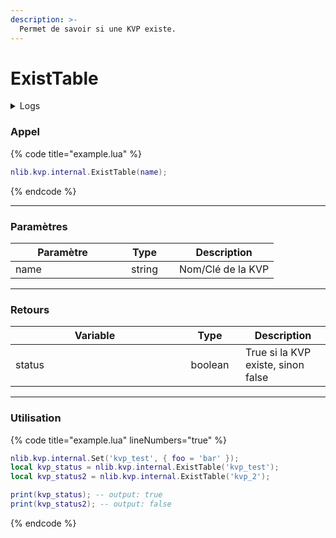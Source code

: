 ```yaml
---
description: >-
  Permet de savoir si une KVP existe.
---
```


# ExistTable

<details>
  <summary>Logs</summary>

  Ajoutée en **v0.1.2**
</details>

### Appel

{% code title="example.lua" %}
```lua
nlib.kvp.internal.ExistTable(name);
```
{% endcode %}

***

### Paramètres

<table>
    <thead>
        <tr>
            <th width="151" align="center">Paramètre</th>
            <th width="79" align="center">Type</th>
            <th align="center">Description</th>
        </tr>
    </thead>
    <tbody>
        <tr>
            <td>name</td>
            <td align="center">string</td>
            <td>Nom/Clé de la KVP</td>
        </tr>
    </tbody>
</table>

***

### Retours

<table>
    <thead>
        <tr>
            <th width="254" align="center">Variable</th>
            <th width="82" align="center">Type</th>
            <th align="center">Description</th>
        </tr>
    </thead>
    <tbody>
        <tr>
            <td>status</td>
            <td align="center">boolean</td>
            <td>True si la KVP existe, sinon false</td>
        </tr>
    </tbody>
</table>

***

### Utilisation

{% code title="example.lua" lineNumbers="true" %}
```lua
nlib.kvp.internal.Set('kvp_test', { foo = 'bar' });
local kvp_status = nlib.kvp.internal.ExistTable('kvp_test');
local kvp_status2 = nlib.kvp.internal.ExistTable('kvp_2');

print(kvp_status); -- output: true
print(kvp_status2); -- output: false
```
{% endcode %}
